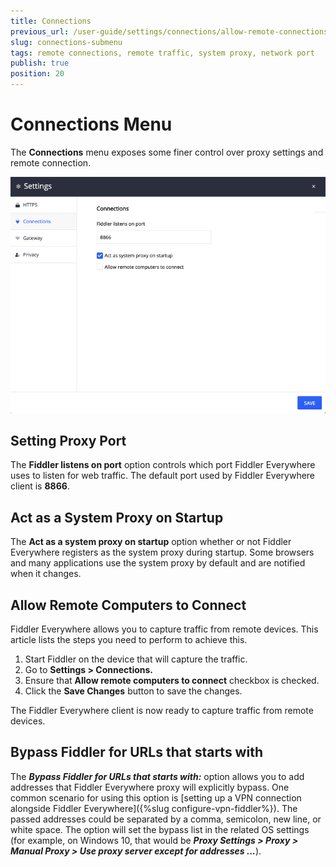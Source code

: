 ```yaml
---
title: Connections
previous_url: /user-guide/settings/connections/allow-remote-connections
slug: connections-submenu
tags: remote connections, remote traffic, system proxy, network port
publish: true
position: 20
---
```


# Connections Menu

The __Connections__ menu exposes some finer control over proxy settings and remote connection. 

![Act as a system proxy on startup setting](../../images/settings/connections-act-as-proxy.png)

## Setting Proxy Port

The __Fiddler listens on port__ option controls which port Fiddler Everywhere uses to listen for web traffic. The default port used by Fiddler Everywhere client is **8866**.

## Act as a System Proxy on Startup

The __Act as a system proxy on startup__ option whether or not Fiddler Everywhere registers as the system proxy during startup. Some browsers and many applications use the system proxy by default and are notified when it changes.

## Allow Remote Computers to Connect

Fiddler Everywhere allows you to capture traffic from remote devices. This article lists the steps you need to perform to achieve this.

1. Start Fiddler on the device that will capture the traffic.
2. Go to __Settings > Connections.__
3. Ensure that __Allow remote computers to connect__ checkbox is checked.
4. Click the __Save Changes__ button to save the changes.

The Fiddler Everywhere client is now ready to capture traffic from remote devices.

## Bypass Fiddler for URLs that starts with

The **_Bypass Fiddler for URLs that starts with:_** option allows you to add addresses that Fiddler Everywhere proxy will explicitly bypass. One common scenario for using this option is [setting up a VPN connection alongside Fiddler Everywhere]({%slug configure-vpn-fiddler%}). The passed addresses could be separated by a comma, semicolon, new line, or white space. The option will set the bypass list in the related OS settings (for example, on Windows 10, that would be **_Proxy Settings > Proxy > Manual Proxy > Use proxy server except for addresses ..._**).